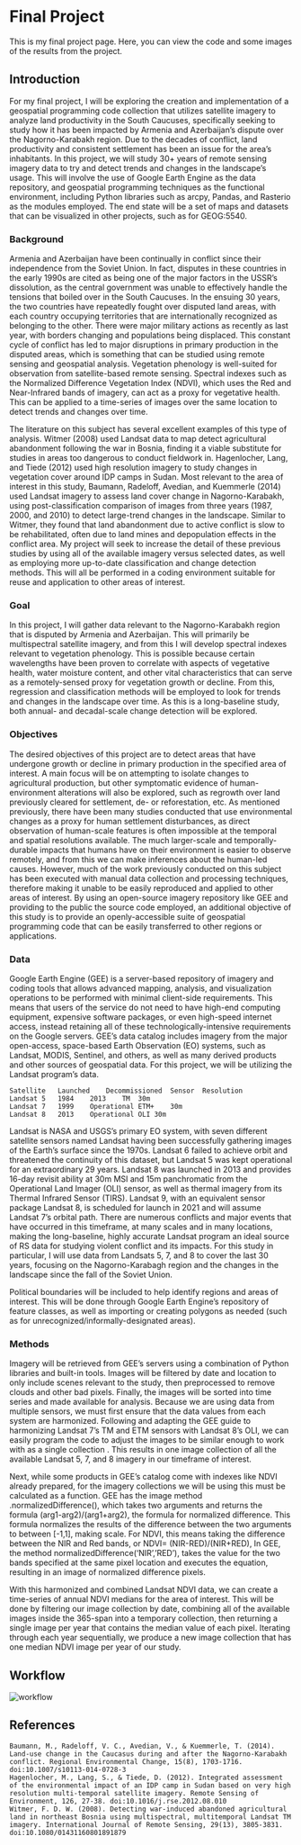 # Final Project
This is my final project page. Here, you can view the code and some images of the
results from the project.

## Introduction
For my final project, I will be exploring the creation and implementation of a geospatial programming code collection that utilizes satellite imagery to analyze land productivity in the South Caucuses, specifically seeking to study how it has been impacted by Armenia and Azerbaijan’s dispute over the Nagorno-Karabakh region. Due to the decades of conflict, land productivity and consistent settlement has been an issue for the area’s inhabitants. In this project, we will study 30+ years of remote sensing imagery data to try and detect trends and changes in the landscape’s usage. This will involve the use of Google Earth Engine as the data repository, and geospatial programming techniques as the functional environment, including Python libraries such as arcpy, Pandas, and Rasterio as the modules employed. The end state will be a set of maps and datasets that can be visualized in other projects, such as for GEOG:5540.

### Background
Armenia and Azerbaijan have been continually in conflict since their independence from the Soviet Union. In fact, disputes in these countries in the early 1990s are cited as being one of the major factors in the USSR’s dissolution, as the central government was unable to effectively handle the tensions that boiled over in the South Caucuses. In the ensuing 30 years, the two countries have repeatedly fought over disputed land areas, with each country occupying territories that are internationally recognized as belonging to the other. There were major military actions as recently as last year, with borders changing and populations being displaced. This constant cycle of conflict has led to major disruptions in primary production in the disputed areas, which is something that can be studied using remote sensing and geospatial analysis. Vegetation phenology is well-suited for observation from satellite-based remote sensing. Spectral indexes such as the Normalized Difference Vegetation Index (NDVI), which uses the Red and Near-Infrared bands of imagery, can act as a proxy for vegetative health. This can be applied to a time-series of images over the same location to detect trends and changes over time.

The literature on this subject has several excellent examples of this type of analysis. Witmer (2008) used Landsat data to map detect agricultural abandonment following the war in Bosnia, finding it a viable substitute for studies in areas too dangerous to conduct fieldwork in. Hagenlocher, Lang, and Tiede (2012) used high resolution imagery to study changes in vegetation cover around IDP camps in Sudan. Most relevant to the area of interest in this study, Baumann, Radeloff, Avedian, and Kuemmerle (2014) used Landsat imagery to assess land cover change in Nagorno-Karabakh, using post-classification comparison of images from three years (1987, 2000, and 2010) to detect large-trend changes in the landscape. Similar to Witmer, they found that land abandonment due to active conflict is slow to be rehabilitated, often due to land mines and depopulation effects in the conflict area. My project will seek to increase the detail of these previous studies by using all of the available imagery versus selected dates, as well as employing more up-to-date classification and change detection methods. This will all be performed in a coding environment suitable for reuse and application to other areas of interest.

### Goal
In this project, I will gather data relevant to the Nagorno-Karabakh region that is disputed by Armenia and Azerbaijan. This will primarily be multispectral satellite imagery, and from this I will develop spectral indexes relevant to vegetation phenology. This is possible because certain wavelengths have been proven to correlate with aspects of vegetative health, water moisture content, and other vital characteristics that can serve as a remotely-sensed proxy for vegetation growth or decline. From this, regression and classification methods will be employed to look for trends and changes in the landscape over time. As this is a long-baseline study, both annual- and decadal-scale change detection will be explored.

### Objectives
The desired objectives of this project are to detect areas that have undergone growth or decline in primary production in the specified area of interest. A main focus will be on attempting to isolate changes to agricultural production, but other symptomatic evidence of human-environment alterations will also be explored, such as regrowth over land previously cleared for settlement, de- or reforestation, etc. As mentioned previously, there have been many studies conducted that use environmental changes as a proxy for human settlement disturbances, as direct observation of human-scale features is often impossible at the temporal and spatial resolutions available. The much larger-scale and temporally-durable impacts that humans have on their environment is easier to observe remotely, and from this we can make inferences about the human-led causes. However, much of the work previously conducted on this subject has been executed with manual data collection and processing techniques, therefore making it unable to be easily reproduced and applied to other areas of interest. By using an open-source imagery repository like GEE and providing to the public the source code employed, an additional objective of this study is to provide an openly-accessible suite of geospatial programming code that can be easily transferred to other regions or applications.

### Data
Google Earth Engine (GEE) is a server-based repository of imagery and coding tools that allows advanced mapping, analysis, and visualization operations to be performed with minimal client-side requirements. This means that users of the service do not need to have high-end computing equipment, expensive software packages, or even high-speed internet access, instead retaining all of these technologically-intensive requirements on the Google servers. GEE’s data catalog includes imagery from the major open-access, space-based Earth Observation (EO) systems, such as Landsat, MODIS, Sentinel, and others, as well as many derived products and other sources of geospatial data. For this project, we will be utilizing the Landsat program’s data.

```
Satellite	Launched	Decommissioned	Sensor	Resolution
Landsat 5	1984	2013	TM	30m
Landsat 7	1999	Operational	ETM+	30m
Landsat 8	2013	Operational	OLI	30m
```

Landsat is NASA and USGS’s primary EO system, with seven different satellite sensors named Landsat having been successfully gathering images of the Earth’s surface since the 1970s. Landsat 6 failed to achieve orbit and threatened the continuity of this dataset, but Landsat 5 was kept operational for an extraordinary 29 years. Landsat 8 was launched in 2013 and provides 16-day revisit ability at 30m MSI and 15m panchromatic from the Operational Land Imager (OLI) sensor, as well as thermal imagery from its Thermal Infrared Sensor (TIRS). Landsat 9, with an equivalent sensor package Landsat 8, is scheduled for launch in 2021 and will assume Landsat 7’s orbital path. There are numerous conflicts and major events that have occurred in this timeframe, at many scales and in many locations, making the long-baseline, highly accurate Landsat program an ideal source of RS data for studying violent conflict and its impacts. For this study in particular, I will use data from Landsats 5, 7, and 8 to cover the last 30 years, focusing on the Nagorno-Karabagh region and the changes in the landscape since the fall of the Soviet Union.

Political boundaries will be included to help identify regions and areas of interest. This will be done through Google Earth Engine’s repository of feature classes, as well as importing or creating polygons as needed (such as for unrecognized/informally-designated areas).

### Methods
Imagery will be retrieved from GEE’s servers using a combination of Python libraries and built-in tools. Images will be filtered by date and location to only include scenes relevant to the study, then preprocessed to remove clouds and other bad pixels. Finally, the images will be sorted into time series and made available for analysis.
Because we are using data from multiple sensors, we must first ensure that the data values from each system are harmonized. Following and adapting the GEE guide to harmonizing Landsat 7’s TM and ETM sensors with Landsat 8’s OLI, we can easily program the code to adjust the images to be similar enough to work with as a single collection  . This results in one image collection of all the available Landsat 5, 7, and 8 imagery in our timeframe of interest.

Next, while some products in GEE’s catalog come with indexes like NDVI already prepared, for the imagery collections we will be using this must be calculated as a function. GEE has the image method .normalizedDifference(), which takes two arguments and returns the formula (arg1-arg2)/(arg1+arg2), the formula for normalized difference. This formula normalizes the results of the difference between the two arguments to between [-1,1], making scale. For NDVI, this means taking the difference between the NIR and Red bands, or NDVI=  (NIR-RED)/(NIR+RED),  In GEE, the method normalizedDifference(‘NIR’,’RED’),  takes the value for the two bands specified at the same pixel location and executes the equation, resulting in an image of normalized difference pixels.

With this harmonized and combined Landsat NDVI data, we can create a time-series of annual NDVI medians for the area of interest. This will be done by filtering our image collection by date, combining all of the available images inside the 365-span into a temporary collection, then returning a single image per year that contains the median value of each pixel. Iterating through each year sequentially, we produce a new image collection that has one median NDVI image per year of our study.

## Workflow

![workflow](https://github.com/geog3050/namacdon/blob/f680ff7b8a4695d713c7b11a1e4ecd8299ac1470/Final_Project/workflow.png)

## References
```
Baumann, M., Radeloff, V. C., Avedian, V., & Kuemmerle, T. (2014). Land-use change in the Caucasus during and after the Nagorno-Karabakh conflict. Regional Environmental Change, 15(8), 1703-1716. doi:10.1007/s10113-014-0728-3
Hagenlocher, M., Lang, S., & Tiede, D. (2012). Integrated assessment of the environmental impact of an IDP camp in Sudan based on very high resolution multi-temporal satellite imagery. Remote Sensing of Environment, 126, 27-38. doi:10.1016/j.rse.2012.08.010
Witmer, F. D. W. (2008). Detecting war‐induced abandoned agricultural land in northeast Bosnia using multispectral, multitemporal Landsat TM imagery. International Journal of Remote Sensing, 29(13), 3805-3831. doi:10.1080/01431160801891879
```
